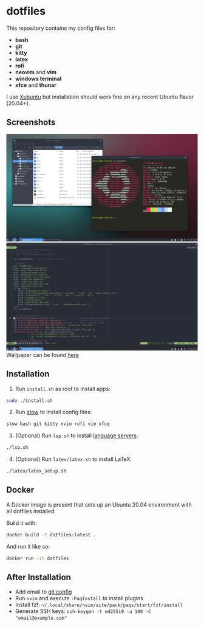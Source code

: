 # dotfiles

This repository contains my config files for:
- **bash**
- **git**
- **kitty**
- **latex**
- **rofi**
- **neovim** and **vim**
- **windows terminal**
- **xfce** and **thunar**

I use [Xubuntu](https://xubuntu.org/) but installation should work fine on any
recent Ubuntu flavor (20.04+).


## Screenshots
![Kitty and Thunar](./screenshots/shell.png)
![Neovim](./screenshots/neovim.png)
Wallpaper can be found [here](./screenshots/wallpaper.png)


## Installation
1. Run `install.sh` as root to install apps:
```sh
sudo ./install.sh
```
2. Run [stow](https://www.gnu.org/software/stow/) to install config files:
```sh
stow bash git kitty nvim rofi vim xfce
```
3. (Optional) Run `lsp.sh` to install
  [language servers](https://microsoft.github.io/language-server-protocol/):
```sh
./lsp.sh
```
4. (Optional) Run `latex/latex.sh` to install LaTeX:
```sh
./latex/latex_setup.sh
```


## Docker
A Docker image is present that sets up an Ubuntu 20.04 environment with all
dotfiles installed.

Build it with:
```sh
docker build -t dotfiles:latest .
```

And run it like so:
```sh
docker run -it dotfiles
```


## After Installation
- Add email to [git config](git/.gitconfig)
- Run `nvim` and execute `:PaqInstall` to install plugins
- Install fzf: `~/.local/share/nvim/site/pack/paqs/start/fzf/install`
- Generate SSH keys: `ssh-keygen -t ed25519 -a 100 -C "email@example.com"`
